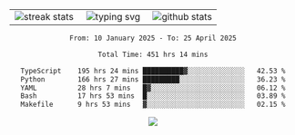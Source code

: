 <div align="center">
  <table style="border: none;" border="0" cellspacing="0" cellpadding="0">
    <tr>
      <td align="center" width="33%">
        <img src="https://github-readme-streak-stats.herokuapp.com/?user=kurtismassey&theme=tokyonight&hide_border=true" alt="streak stats" />
      </td>
      <td align="center" width="33%">
        <img src="https://readme-typing-svg.herokuapp.com/?font=Fira+Code&weight=600&size=15&duration=4000&pause=1000&color=00FF00&center=true&vCenter=true&random=false&width=150&lines=Hey%2C+I%27m+Kurtis!" alt="typing svg" />
      </td>
      <td align="center" width="33%">
        <img src="https://github-readme-stats.vercel.app/api?username=kurtismassey&show_icons=true&theme=tokyonight&hide_title=true" alt="github stats" />
      </td>
    </tr>
  </table>
</div>
<div align="center">

<!--START_SECTION:waka-->

```txt
From: 10 January 2025 - To: 25 April 2025

Total Time: 451 hrs 14 mins

TypeScript    195 hrs 24 mins ██████████▓░░░░░░░░░░░░░░   42.53 %
Python        166 hrs 27 mins █████████░░░░░░░░░░░░░░░░   36.23 %
YAML          28 hrs 7 mins   █▓░░░░░░░░░░░░░░░░░░░░░░░   06.12 %
Bash          17 hrs 53 mins  █░░░░░░░░░░░░░░░░░░░░░░░░   03.89 %
Makefile      9 hrs 53 mins   ▓░░░░░░░░░░░░░░░░░░░░░░░░   02.15 %
```

<!--END_SECTION:waka-->

  <img src="https://github-readme-activity-graph.vercel.app/graph?username=kurtismassey&theme=tokyo-night&hide_border=true&custom_title=Contribution%20Graph" />

</div>
